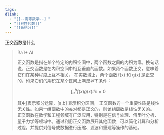 ```yaml
---
tags:
dlink:
  - "[[--高等数学--]]"
  - "[[线性代数]]"
  - "[[微积分]]"
---
```

正交函数是什么

> [!ai]+ AI
>
> 正交函数是指在某个特定的内积空间中，两个函数之间的内积为零。换句话说，正交函数是在内积空间中相互垂直的函数。如果两个函数正交，意味着它们在某种程度上互不相关。
> 在实数域上，两个函数 f(x) 和 g(x) 是正交的，如果它们的乘积在某个区间上满足以下条件：
>
> $$∫_{a}^{b} f(x)g(x)dx = 0$$
>
> 其中∫表示积分运算，[a,b] 表示积分区间。
> 正交函数的一个重要性质是线性无关性。如果一组函数中的每对都是正交的，则该组函数是线性无关的。
> 正交函数在数学和工程领域有广泛应用，特别是在信号处理、傅里叶分析、量子力学等领域中。通过利用正交函数展开其他函数，可以简化计算和分析过程，并提供对信号或数据进行压缩、滤波和重建等操作的基础。

